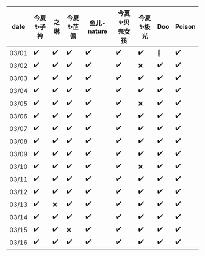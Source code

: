 | date  | 今夏✨子衿 | 之琳 | 今夏✨芷佩 | 鱼儿-nature | 今夏✨贝壳女孩 | 今夏✨极光 | Doo | Poison |
|-------|------------|------|------------|-------------|----------------|------------|-----|--------|
| 03/01 | ✔️          | ✔️    | ✔️          | ✔️           | ✔️              | ✔️          | 🚫  | ✔️      |
| 03/02 | ✔️          | ✔️    | ✔️          | ✔️           | ✔️              | ❌         | ✔️   | ✔️      |
| 03/03 | ✔️          | ✔️    | ✔️          | ✔️           | ✔️              | ✔️          | ✔️   | ✔️      |
| 03/04 | ✔️          | ✔️    | ✔️          | ✔️           | ✔️              | ✔️          | ✔️   | ✔️      |
| 03/05 | ✔️          | ✔️    | ✔️          | ✔️           | ✔️              | ❌         | ✔️   | ✔️      |
|03/06  | ✔️          | ✔️    | ✔️          | ✔️           | ✔️              | ✔️         | ✔️   | ✔️      |
|03/07|✔️|✔️|✔️|✔️|✔️|✔️|✔️|✔️|
|03/08|✔️|✔️|✔️|✔️|✔️|✔️|✔️|✔️|
|03/09|✔️|✔️|✔️|✔️|✔️|✔️|✔️|✔️|
|03/10|✔️|✔️|✔️|✔️|✔️|❌|✔️|✔️|
|03/11|✔️|✔️|✔️|✔️|✔️|✔️|✔️|✔️|
|03/12|✔️|✔️|✔️|✔️|✔️|✔️|✔️|✔️|
|03/13|✔️|❌|✔️|✔️|✔️|✔️|✔️|✔️|
|03/14|✔️|✔️|✔️|✔️|✔️|✔️|✔️|✔️|
|03/15|✔️|✔️|❌|✔️|✔️|✔️|✔️|✔️|
|03/16|✔️|✔️|✔️|✔️|✔️|✔️|✔️|✔️|
